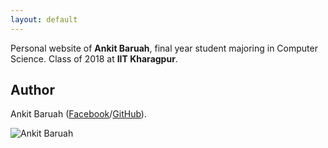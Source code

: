 ```yaml
---
layout: default
---
```


Personal website of **Ankit Baruah**, final year student majoring in Computer Science. Class of 2018 at **IIT Kharagpur**.


## Author

Ankit Baruah ([Facebook](https://www.facebook.com/ankit.baruah.77)/[GitHub](http://github.com/abit2)).

![Ankit Baruah](https://cdn-images-1.medium.com/fit/c/200/200/1*ukeLtLhiO-dMiCPbT62Plg.jpeg)
